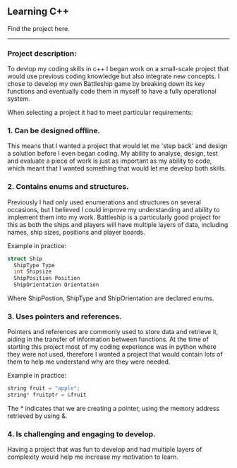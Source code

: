 ## Learning C++

Find the project here.

---

### Project description:

To devlop my coding skills in c++ I began work on a small-scale project that would use previous coding knowledge but also integrate new concepts. I chose to develop my own Battleship game by breaking down its key functions and eventually code them in myself to have a fully operational system.

When selecting a project it had to meet particular requirements:

### 1. Can be designed offline.

This means that I wanted a project that would let me 'step back' and design a solution before I even began coding. My ability to analyse, design, test and evaluate a piece of work is just as important as my ability to code, which meant that I wanted something that would let me develop both skills.

### 2. Contains enums and structures.

Previously I had only used enumerations and structures on several occasions, but I believed I could improve my understanding and ability to implement them into my work. Battleship is a particularly good project for this as both the ships and players will have multiple layers of data, including names, ship sizes, positions and player boards.

Example in practice:
```c++
struct Ship
  ShipType Type
  int Shipsize
  ShipPosition Position
  ShipOrientation Orientation
```
Where ShipPostion, ShipType and ShipOrientation are declared enums.

### 3. Uses pointers and references.

Pointers and references are commonly used to store data and retrieve it, aiding in the transfer of information between functions. At the time of starting this project most of my coding experience was in python where they were not used, therefore I wanted a project that would contain lots of them to help me understand why are they were needed.

Example in practice:
```c++
string fruit = "apple";
string* fruitptr = &fruit
```
The * indicates that we are creating a pointer, using the memory address retrieved by using &.

### 4. Is challenging and engaging to develop.

Having a project that was fun to develop and had multiple layers of complexity would help me increase my motivation to learn.
